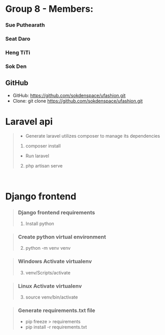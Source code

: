 # Group 8 - Members:
### Sue Puthearath
### Seat Daro
### Heng TiTi
### Sok Den

## GitHub
- GitHub: https://github.com/sokdenspace/ufashion.git
- Clone: git clone https://github.com/sokdenspace/ufashion.git

# Laravel api

> - Generate laravel utilizes composer to manage its dependencies
> 1. composer install
> - Run laravel
> 2. php artisan serve

<br>

# Django frontend

> ### Django frontend requirements
> 1. Install python

> ### Create python virtual environment
> 2. python -m venv venv

> ### Windows Activate virtualenv
> 3. venv/Scripts/activate

> ### Linux Activate virtualenv
> 3. source venv/bin/activate

> ### Generate requirements.txt file
> - pip freeze > requirements
> - pip install -r requirements.txt
